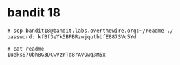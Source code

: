 # bandit 18

    # scp bandit18@bandit.labs.overthewire.org:~/readme ./
    password: kfBf3eYk5BPBRzwjqutbbfE887SVc5Yd

    # cat readme
    IueksS7Ubh8G3DCwVzrTd8rAVOwq3M5x

